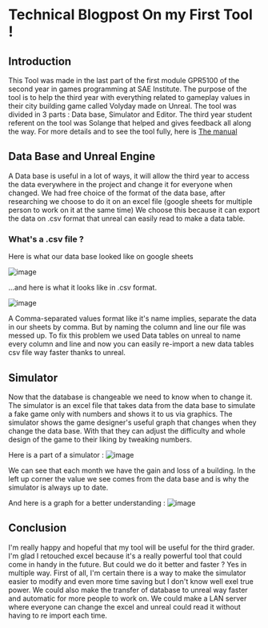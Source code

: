# Technical Blogpost On my First Tool !

## Introduction

This Tool was made in the last part of the first module GPR5100 of the second year in games programming at SAE Institute. The purpose of the tool is to help the third year with everything related to gameplay values in their city building game called Volyday made on Unreal. The tool was divided in 3 parts : Data base, Simulator and Editor. The third year student referent on the tool was Solange that helped and gives feedback all along the way. For more details and to see the tool fully, here is [The manual](https://docs.google.com/document/d/1BPadEZaKvTgLMROArouL9oTvHROrz1t10AokWw_xuVY/edit#)  

## Data Base and Unreal Engine

A Data base is useful in a lot of ways, it will allow the third year to access the data everywhere in the project and change it for everyone when changed. We had free choice of the format of the data base, after researching we choose to do it on an excel file (google sheets for multiple person to work on it at the same time) We choose this because it can export the data on .csv format that unreal can easily read to make a data table.

### What's a .csv file ?

Here is what our data base looked like on google sheets 

![image](https://user-images.githubusercontent.com/71375990/146958964-a3778d8e-dede-4a72-8b84-52f52f966b41.png)

...and here is what it looks like in .csv format.

![image](https://user-images.githubusercontent.com/71375990/146959207-6cc72a3e-770f-4ee4-be71-9f252fdf87b7.png)

A Comma-separated values format like it's name implies, separate the data in our sheets by comma. But by naming the column and line our file was messed up. To fix this problem we used Data tables on unreal to name every column and line and now you can easily re-import a new data tables csv file way faster thanks to unreal.

## Simulator

Now that the database is changeable we need to know when to change it. The simulator is an excel file that takes data from the data base to simulate a fake game only with numbers and shows it to us via graphics. The simulator shows the game designer's useful graph that changes when they change the data base. With that they can adjust the difficulty and whole design of the game to their liking by tweaking numbers.

Here is a part of a simulator : 
![image](https://user-images.githubusercontent.com/71375990/146980159-55603ca1-7bda-4010-8eda-7b6a65725c34.png)

We can see that each month we have the gain and loss of a building. In the left up corner the value we see comes from the data base and is why the simulator is always up to date.

And here is a graph for a better understanding : 
![image](https://user-images.githubusercontent.com/71375990/146980750-b6c39111-257c-4572-ba6f-2f05654a475e.png)


## Conclusion 

I'm really happy and hopeful that my tool will be useful for the third grader. I'm glad I retouched excel because it's a really powerful tool that could come in handy in the future.
But could we do it better and faster ?
Yes in multiple way. First of all, I'm certain there is a way to make the simulator easier to modify and even more time saving but I don't know well exel true power.
We could also make the transfer of database to unreal way faster and automatic for more people to work on. We could make a LAN server where everyone can change the excel and unreal could read it without having to re import each time.
